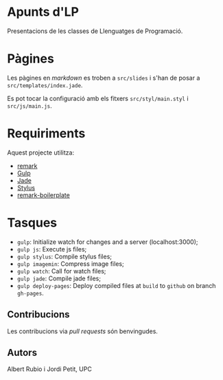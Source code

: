 # Apunts d'LP

Presentacions de les classes de Llenguatges de Programació.


# Pàgines

Les pàgines en *markdown* es troben a `src/slides`
i s'han de posar a `src/templates/index.jade`.

Es pot tocar la configuració amb els fitxers `src/styl/main.styl`
i `src/js/main.js`.


# Requiriments

Aquest projecte utilitza:

- [remark](https://github.com/gnab/remark)
- [Gulp](http://gulpjs.com/)
- [Jade](http://jade-lang.com/)
- [Stylus](http://learnboost.github.io/stylus/)
- [remark-boilerplate](https://github.com/brenopolanski/remark-boilerplate)


# Tasques

- `gulp`: Initialize watch for changes and a server (localhost:3000);
- `gulp js`: Execute js files;
- `gulp stylus`: Compile stylus files;
- `gulp imagemin`: Compress image files;
- `gulp watch`: Call for watch files;
- `gulp jade`: Compile jade files;
- `gulp deploy-pages`: Deploy compiled files at `build` to `github` on branch `gh-pages`.


## Contribucions

Les contribucions via *pull requests* són benvingudes.


## Autors

Albert Rubio i Jordi Petit, UPC

